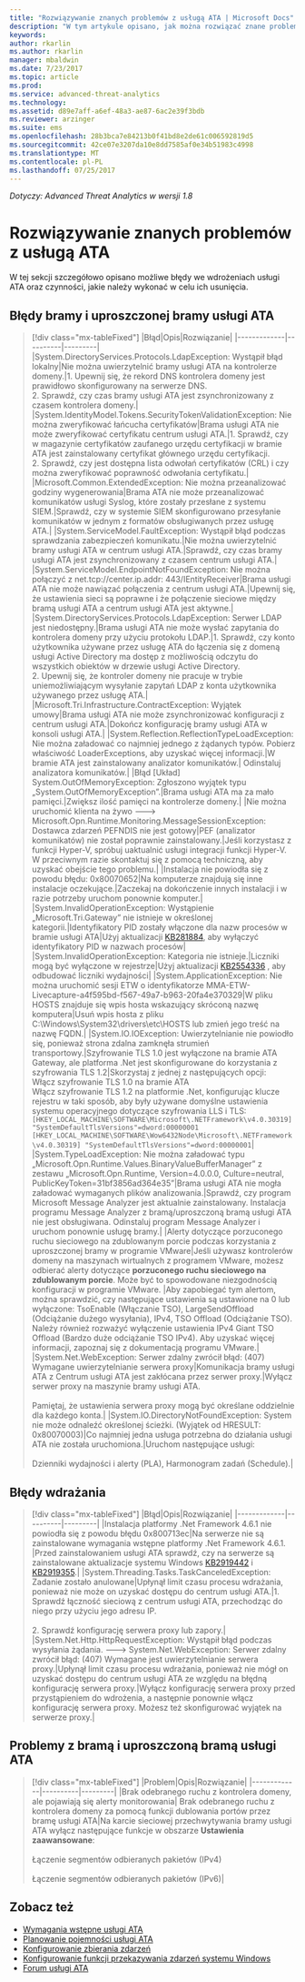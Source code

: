 ```yaml
---
title: "Rozwiązywanie znanych problemów z usługą ATA | Microsoft Docs"
description: "W tym artykule opisano, jak można rozwiązać znane problemy dotyczące usługi Advanced Threat Analytics"
keywords: 
author: rkarlin
ms.author: rkarlin
manager: mbaldwin
ms.date: 7/23/2017
ms.topic: article
ms.prod: 
ms.service: advanced-threat-analytics
ms.technology: 
ms.assetid: d89e7aff-a6ef-48a3-ae87-6ac2e39f3bdb
ms.reviewer: arzinger
ms.suite: ems
ms.openlocfilehash: 28b3bca7e84213b0f41bd8e2de61c006592819d5
ms.sourcegitcommit: 42ce07e3207da10e8dd7585af0e34b51983c4998
ms.translationtype: MT
ms.contentlocale: pl-PL
ms.lasthandoff: 07/25/2017
---
```

*Dotyczy: Advanced Threat Analytics w wersji 1.8*



# <a name="troubleshooting-ata-known-issues"></a>Rozwiązywanie znanych problemów z usługą ATA

W tej sekcji szczegółowo opisano możliwe błędy we wdrożeniach usługi ATA oraz czynności, jakie należy wykonać w celu ich usunięcia.

## <a name="ata-gateway-and-lightweight-gateway-errors"></a>Błędy bramy i uproszczonej bramy usługi ATA

> [!div class="mx-tableFixed"]
|Błąd|Opis|Rozwiązanie|
|-------------|----------|---------|
|System.DirectoryServices.Protocols.LdapException: Wystąpił błąd lokalny|Nie można uwierzytelnić bramy usługi ATA na kontrolerze domeny.|1. Upewnij się, że rekord DNS kontrolera domeny jest prawidłowo skonfigurowany na serwerze DNS. <br>2. Sprawdź, czy czas bramy usługi ATA jest zsynchronizowany z czasem kontrolera domeny.|
|System.IdentityModel.Tokens.SecurityTokenValidationException: Nie można zweryfikować łańcucha certyfikatów|Brama usługi ATA nie może zweryfikować certyfikatu centrum usługi ATA.|1. Sprawdź, czy w magazynie certyfikatów zaufanego urzędu certyfikacji w bramie ATA jest zainstalowany certyfikat głównego urzędu certyfikacji. <br>2. Sprawdź, czy jest dostępna lista odwołań certyfikatów (CRL) i czy można zweryfikować poprawność odwołania certyfikatu.|
|Microsoft.Common.ExtendedException: Nie można przeanalizować godziny wygenerowania|Brama ATA nie może przeanalizować komunikatów usługi Syslog, które zostały przesłane z systemu SIEM.|Sprawdź, czy w systemie SIEM skonfigurowano przesyłanie komunikatów w jednym z formatów obsługiwanych przez usługę ATA.|
|System.ServiceModel.FaultException: Wystąpił błąd podczas sprawdzania zabezpieczeń komunikatu.|Nie można uwierzytelnić bramy usługi ATA w centrum usługi ATA.|Sprawdź, czy czas bramy usługi ATA jest zsynchronizowany z czasem centrum usługi ATA.|
|System.ServiceModel.EndpointNotFoundException: Nie można połączyć z net.tcp://center.ip.addr: 443/IEntityReceiver|Brama usługi ATA nie może nawiązać połączenia z centrum usługi ATA.|Upewnij się, że ustawienia sieci są poprawne i że połączenie sieciowe między bramą usługi ATA a centrum usługi ATA jest aktywne.|
|System.DirectoryServices.Protocols.LdapException: Serwer LDAP jest niedostępny.|Brama usługi ATA nie może wysłać zapytania do kontrolera domeny przy użyciu protokołu LDAP.|1. Sprawdź, czy konto użytkownika używane przez usługę ATA do łączenia się z domeną usługi Active Directory ma dostęp z możliwością odczytu do wszystkich obiektów w drzewie usługi Active Directory. <br>2. Upewnij się, że kontroler domeny nie pracuje w trybie uniemożliwiającym wysyłanie zapytań LDAP z konta użytkownika używanego przez usługę ATA.|
|Microsoft.Tri.Infrastructure.ContractException: Wyjątek umowy|Brama usługi ATA nie może zsynchronizować konfiguracji z centrum usługi ATA.|Dokończ konfigurację bramy usługi ATA w konsoli usługi ATA.|
|System.Reflection.ReflectionTypeLoadException: Nie można załadować co najmniej jednego z żądanych typów. Pobierz właściwość LoaderExceptions, aby uzyskać więcej informacji.|W bramie ATA jest zainstalowany analizator komunikatów.| Odinstaluj analizatora komunikatów.|
|Błąd [Układ] System.OutOfMemoryException: Zgłoszono wyjątek typu „System.OutOfMemoryException”.|Brama usługi ATA ma za mało pamięci.|Zwiększ ilość pamięci na kontrolerze domeny.|
|Nie można uruchomić klienta na żywo ---> Microsoft.Opn.Runtime.Monitoring.MessageSessionException: Dostawca zdarzeń PEFNDIS nie jest gotowy|PEF (analizator komunikatów) nie został poprawnie zainstalowany.|Jeśli korzystasz z funkcji Hyper-V, spróbuj uaktualnić usługi integracji funkcji Hyper-V. W przeciwnym razie skontaktuj się z pomocą techniczną, aby uzyskać obejście tego problemu.|
|Instalacja nie powiodła się z powodu błędu: 0x80070652|Na komputerze znajdują się inne instalacje oczekujące.|Zaczekaj na dokończenie innych instalacji i w razie potrzeby uruchom ponownie komputer.|
|System.InvalidOperationException: Wystąpienie „Microsoft.Tri.Gateway” nie istnieje w określonej kategorii.|Identyfikatory PID zostały włączone dla nazw procesów w bramie usługi ATA|Użyj aktualizacji [KB281884](https://support.microsoft.com/kb/281884), aby wyłączyć identyfikatory PID w nazwach procesów|
|System.InvalidOperationException: Kategoria nie istnieje.|Liczniki mogą być wyłączone w rejestrze|Użyj aktualizacji [KB2554336](https://support.microsoft.com/kb/2554336) , aby odbudować liczniki wydajności|
|System.ApplicationException: Nie można uruchomić sesji ETW o identyfikatorze MMA-ETW-Livecapture-a4f595bd-f567-49a7-b963-20fa4e370329|W pliku HOSTS znajduje się wpis hosta wskazujący skróconą nazwę komputera|Usuń wpis hosta z pliku C:\Windows\System32\drivers\etc\HOSTS lub zmień jego treść na nazwę FQDN.|
|System.IO.IOException: Uwierzytelnianie nie powiodło się, ponieważ strona zdalna zamknęła strumień transportowy.|Szyfrowanie TLS 1.0 jest wyłączone na bramie ATA Gateway, ale platforma .Net jest skonfigurowane do korzystania z szyfrowania TLS 1.2|Skorzystaj z jednej z następujących opcji: </br> Włącz szyfrowanie TLS 1.0 na bramie ATA </br>Włącz szyfrowanie TLS 1.2 na platformie .Net, konfigurując klucze rejestru w taki sposób, aby były używane domyślne ustawienia systemu operacyjnego dotyczące szyfrowania LLS i TLS: `[HKEY_LOCAL_MACHINE\SOFTWARE\Microsoft\.NETFramework\v4.0.30319] "SystemDefaultTlsVersions"=dword:00000001` </br>`[HKEY_LOCAL_MACHINE\SOFTWARE\Wow6432Node\Microsoft\.NETFramework\v4.0.30319] "SystemDefaultTlsVersions"=dword:00000001`|
|System.TypeLoadException: Nie można załadować typu „Microsoft.Opn.Runtime.Values.BinaryValueBufferManager” z zestawu „Microsoft.Opn.Runtime, Version=4.0.0.0, Culture=neutral, PublicKeyToken=31bf3856ad364e35”|Brama usługi ATA nie mogła załadować wymaganych plików analizowania.|Sprawdź, czy program Microsoft Message Analyzer jest aktualnie zainstalowany. Instalacja programu Message Analyzer z bramą/uproszczoną bramą usługi ATA nie jest obsługiwana. Odinstaluj program Message Analyzer i uruchom ponownie usługę bramy.|
|Alerty dotyczące porzuconego ruchu sieciowego na zdublowanym porcie podczas korzystania z uproszczonej bramy w programie VMware|Jeśli używasz kontrolerów domeny na maszynach wirtualnych z programem VMware, możesz odbierać alerty dotyczące **porzuconego ruchu sieciowego na zdublowanym porcie**. Może być to spowodowane niezgodnością konfiguracji w programie VMware. |Aby zapobiegać tym alertom, można sprawdzić, czy następujące ustawienia są ustawione na 0 lub wyłączone: TsoEnable (Włączanie TSO), LargeSendOffload (Odciążanie dużego wysyłania), IPv4, TSO Offload (Odciążanie TSO). Należy również rozważyć wyłączenie ustawienia IPv4 Giant TSO Offload (Bardzo duże odciążanie TSO IPv4). Aby uzyskać więcej informacji, zapoznaj się z dokumentacją programu VMware.|
|System.Net.WebException: Serwer zdalny zwrócił błąd: (407) Wymagane uwierzytelnianie serwera proxy|Komunikacja bramy usługi ATA z Centrum usługi ATA jest zakłócana przez serwer proxy.|Wyłącz serwer proxy na maszynie bramy usługi ATA. <br></br>Pamiętaj, że ustawienia serwera proxy mogą być określane oddzielnie dla każdego konta.|
|System.IO.DirectoryNotFoundException: System nie może odnaleźć określonej ścieżki. (Wyjątek od HRESULT: 0x80070003)|Co najmniej jedna usługa potrzebna do działania usługi ATA nie została uruchomiona.|Uruchom następujące usługi: <br></br>Dzienniki wydajności i alerty (PLA), Harmonogram zadań (Schedule).|

## <a name="deployment-errors"></a>Błędy wdrażania
> [!div class="mx-tableFixed"]
|Błąd|Opis|Rozwiązanie|
|-------------|----------|---------|
|Instalacja platformy .Net Framework 4.6.1 nie powiodła się z powodu błędu 0x800713ec|Na serwerze nie są zainstalowane wymagania wstępne platformy .Net Framework 4.6.1. |Przed zainstalowaniem usługi ATA sprawdź, czy na serwerze są zainstalowane aktualizacje systemu Windows [KB2919442](https://www.microsoft.com/download/details.aspx?id=42135) i [KB2919355](https://support.microsoft.com/kb/2919355).|
|System.Threading.Tasks.TaskCanceledException: Zadanie zostało anulowane|Upłynął limit czasu procesu wdrażania, ponieważ nie może on uzyskać dostępu do centrum usługi ATA.|1.    Sprawdź łączność sieciową z centrum usługi ATA, przechodząc do niego przy użyciu jego adresu IP. <br></br>2.    Sprawdź konfigurację serwera proxy lub zapory.|
|System.Net.Http.HttpRequestException: Wystąpił błąd podczas wysyłania żądania. ---> System.Net.WebException: Serwer zdalny zwrócił błąd: (407) Wymagane jest uwierzytelnianie serwera proxy.|Upłynął limit czasu procesu wdrażania, ponieważ nie mógł on uzyskać dostępu do centrum usługi ATA ze względu na błędną konfigurację serwera proxy.|Wyłącz konfigurację serwera proxy przed przystąpieniem do wdrożenia, a następnie ponownie włącz konfigurację serwera proxy. Możesz też skonfigurować wyjątek na serwerze proxy.|

## <a name="ata-gateway-and-lightweight-gateway-issues"></a>Problemy z bramą i uproszczoną bramą usługi ATA

> [!div class="mx-tableFixed"]
|Problem|Opis|Rozwiązanie|
|-------------|----------|---------|
|Brak odebranego ruchu z kontrolera domeny, ale pojawiają się alerty monitorowania|    Brak odebranego ruchu z kontrolera domeny za pomocą funkcji dublowania portów przez bramę usługi ATA|Na karcie sieciowej przechwytywania bramy usługi ATA wyłącz następujące funkcje w obszarze **Ustawienia zaawansowane**:<br></br>Łączenie segmentów odbieranych pakietów (IPv4)<br></br>Łączenie segmentów odbieranych pakietów (IPv6)|





## <a name="see-also"></a>Zobacz też
- [Wymagania wstępne usługi ATA](ata-prerequisites.md)
- [Planowanie pojemności usługi ATA](ata-capacity-planning.md)
- [Konfigurowanie zbierania zdarzeń](configure-event-collection.md)
- [Konfigurowanie funkcji przekazywania zdarzeń systemu Windows](configure-event-collection.md#configuring-windows-event-forwarding)
- [Forum usługi ATA](https://social.technet.microsoft.com/Forums/security/home?forum=mata)
